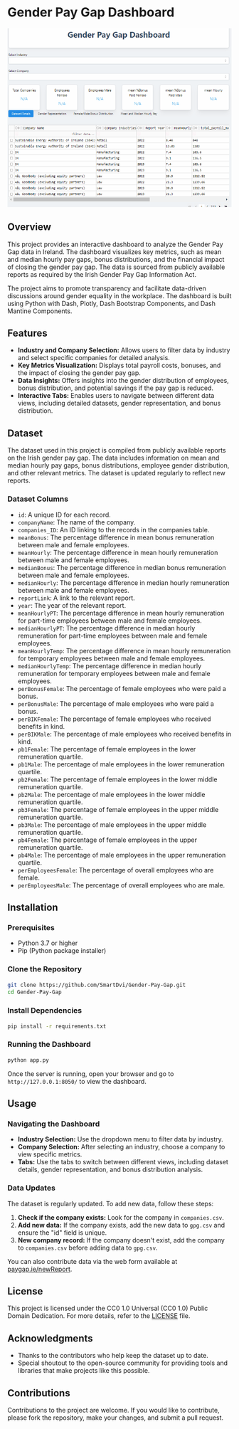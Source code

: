 # Gender Pay Gap Dashboard

![Dashboard Image](https://github.com/SmartDvi/Gender-Pay-Gap/blob/main/Animation.gif)  

## Overview

This project provides an interactive dashboard to analyze the Gender Pay Gap data in Ireland. The dashboard visualizes key metrics, such as mean and median hourly pay gaps, bonus distributions, and the financial impact of closing the gender pay gap. The data is sourced from publicly available reports as required by the Irish Gender Pay Gap Information Act.

The project aims to promote transparency and facilitate data-driven discussions around gender equality in the workplace. The dashboard is built using Python with Dash, Plotly, Dash Bootstrap Components, and Dash Mantine Components.

## Features

- **Industry and Company Selection:** Allows users to filter data by industry and select specific companies for detailed analysis.
- **Key Metrics Visualization:** Displays total payroll costs, bonuses, and the impact of closing the gender pay gap.
- **Data Insights:** Offers insights into the gender distribution of employees, bonus distribution, and potential savings if the pay gap is reduced.
- **Interactive Tabs:** Enables users to navigate between different data views, including detailed datasets, gender representation, and bonus distribution.

## Dataset

The dataset used in this project is compiled from publicly available reports on the Irish gender pay gap. The data includes information on mean and median hourly pay gaps, bonus distributions, employee gender distribution, and other relevant metrics. The dataset is updated regularly to reflect new reports.

### Dataset Columns

- `id`: A unique ID for each record.
- `companyName`: The name of the company.
- `companies_ID`: An ID linking to the records in the companies table.
- `meanBonus`: The percentage difference in mean bonus remuneration between male and female employees.
- `meanHourly`: The percentage difference in mean hourly remuneration between male and female employees.
- `medianBonus`: The percentage difference in median bonus remuneration between male and female employees.
- `medianHourly`: The percentage difference in median hourly remuneration between male and female employees.
- `reportLink`: A link to the relevant report.
- `year`: The year of the relevant report.
- `meanHourlyPT`: The percentage difference in mean hourly remuneration for part-time employees between male and female employees.
- `medianHourlyPT`: The percentage difference in median hourly remuneration for part-time employees between male and female employees.
- `meanHourlyTemp`: The percentage difference in mean hourly remuneration for temporary employees between male and female employees.
- `medianHourlyTemp`: The percentage difference in median hourly remuneration for temporary employees between male and female employees.
- `perBonusFemale`: The percentage of female employees who were paid a bonus.
- `perBonusMale`: The percentage of male employees who were paid a bonus.
- `perBIKFemale`: The percentage of female employees who received benefits in kind.
- `perBIKMale`: The percentage of male employees who received benefits in kind.
- `pb1Female`: The percentage of female employees in the lower remuneration quartile.
- `pb1Male`: The percentage of male employees in the lower remuneration quartile.
- `pb2Female`: The percentage of female employees in the lower middle remuneration quartile.
- `pb2Male`: The percentage of male employees in the lower middle remuneration quartile.
- `pb3Female`: The percentage of female employees in the upper middle remuneration quartile.
- `pb3Male`: The percentage of male employees in the upper middle remuneration quartile.
- `pb4Female`: The percentage of female employees in the upper remuneration quartile.
- `pb4Male`: The percentage of male employees in the upper remuneration quartile.
- `perEmployeesFemale`: The percentage of overall employees who are female.
- `perEmployeesMale`: The percentage of overall employees who are male.

## Installation

### Prerequisites

- Python 3.7 or higher
- Pip (Python package installer)

### Clone the Repository

```bash
git clone https://github.com/SmartDvi/Gender-Pay-Gap.git
cd Gender-Pay-Gap
```

### Install Dependencies

```bash
pip install -r requirements.txt
```

### Running the Dashboard

```bash
python app.py
```

Once the server is running, open your browser and go to `http://127.0.0.1:8050/` to view the dashboard.

## Usage

### Navigating the Dashboard

- **Industry Selection:** Use the dropdown menu to filter data by industry.
- **Company Selection:** After selecting an industry, choose a company to view specific metrics.
- **Tabs:** Use the tabs to switch between different views, including dataset details, gender representation, and bonus distribution analysis.

### Data Updates

The dataset is regularly updated. To add new data, follow these steps:

1. **Check if the company exists:** Look for the company in `companies.csv`.
2. **Add new data:** If the company exists, add the new data to `gpg.csv` and ensure the "id" field is unique.
3. **New company record:** If the company doesn't exist, add the company to `companies.csv` before adding data to `gpg.csv`.

You can also contribute data via the web form available at [paygap.ie/newReport](https://paygap.ie/newReport).

## License

This project is licensed under the CC0 1.0 Universal (CC0 1.0) Public Domain Dedication. For more details, refer to the [LICENSE](LICENSE) file.

## Acknowledgments

- Thanks to the contributors who help keep the dataset up to date.
- Special shoutout to the open-source community for providing tools and libraries that make projects like this possible.

## Contributions

Contributions to the project are welcome. If you would like to contribute, please fork the repository, make your changes, and submit a pull request.
